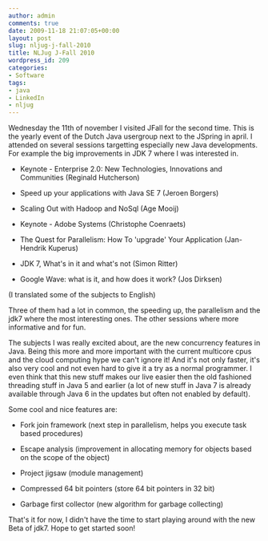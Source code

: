 ```yaml
---
author: admin
comments: true
date: 2009-11-18 21:07:05+00:00
layout: post
slug: nljug-j-fall-2010
title: NLJug J-Fall 2010
wordpress_id: 209
categories:
- Software
tags:
- java
- LinkedIn
- nljug
---
```


Wednesday the 11th of november I visited JFall for the second time. This is the yearly event of the Dutch Java usergroup next to the JSpring in april. I attended on several sessions targetting especially new Java developments. For example the big improvements in JDK 7 where I was interested in.



	
  * Keynote - Enterprise 2.0: New Technologies, Innovations and Communities (Reginald Hutcherson)

	
  * Speed up your applications with Java SE 7 (Jeroen Borgers)

	
  * Scaling Out with Hadoop and NoSql (Age Mooij)

	
  * Keynote - Adobe Systems (Christophe Coenraets)

	
  * The Quest for Parallelism: How To 'upgrade' Your Application (Jan-Hendrik Kuperus)

	
  * JDK 7, What's in it and what's not (Simon Ritter)

	
  * Google Wave: what is it, and how does it work? (Jos Dirksen)


(I translated some of the subjects to English)

Three of them had a lot in common, the speeding up, the parallelism and the jdk7 where the most interesting ones. The other sessions where more informative and for fun.

The subjects I was really excited about, are the new concurrency features in Java. Being this more and more important with the current multicore cpus and the cloud computing hype we can't ignore it! And it's not only faster, it's also very cool and not even hard to give it a try as a normal programmer. I even think that this new stuff makes our live easier then the old fashioned threading stuff in Java 5 and earlier (a lot of new stuff in Java 7 is already available through Java 6 in the updates but often not enabled by default).

Some cool and nice features are:

	
  * Fork join framework (next step in parallelism, helps you execute task based procedures)

	
  * Escape analysis (improvement in allocating memory for objects based on the scope of the object)

	
  * Project jigsaw (module management)

	
  * Compressed 64 bit pointers (store 64 bit pointers in 32 bit)

	
  * Garbage first collector (new algorithm for garbage collecting)


That's it for now, I didn't have the time to start playing around with the new Beta of jdk7. Hope to get started soon!
